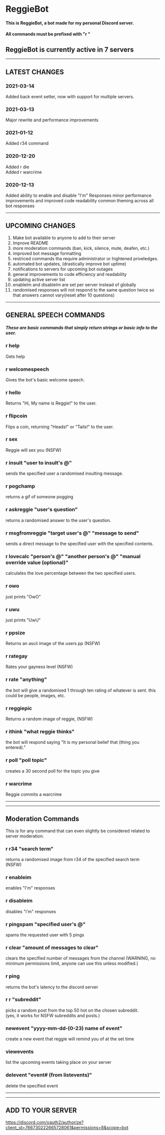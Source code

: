 # ReggieBot

#### This is ReggieBot, a bot made for my personal Discord server. 
#### All commands must be prefixed with "r " 

## ReggieBot is currently active in 7 servers
___

## LATEST CHANGES

### 2021-03-14
Added back event setter, now with support for multiple servers.

### 2021-03-13
Major rewrite and performance improvements

### 2021-01-12  
Added r34 command

### 2020-12-20
Added r die  
Added r warcrime  

### 2020-12-13
Added ability to enable and disable "I'm" Responses
minor performance improvements and improved code readability
common theming across all bot responses

___
## UPCOMING CHANGES
1. Make bot available to anyone to add to their server
2. Improve README
3. more moderation commands (ban, kick, silence, mute, deafen, etc.)
4. improved bot message formatting
5. restriced commands tha require administrator or hightened priveledges.
6. automated bot updates, (drastically improve bot uptime)
7. notifications to servers for upcoming bot outages
8. general improvements to code efficiency and readability
9. updating active server list
10. enableIm and disableIm are set per server instead of globally
11. randomised responses will not respond to the same question twice so that answers cannot vary(reset after 10 questions)
___

## GENERAL SPEECH COMMANDS
##### These are basic commands that simply return strings or basic info to the user.  

### r help
Gets help

### r welcomespeech
Gives the bot's basic welcome speech.

### r hello
Returns "Hi, My name is Reggie!" to the user.

### r flipcoin
Flips a coin, returning "Heads!" or "Tails!" to the user.

### r sex
Reggie will sex you (NSFW)

### r insult "user to insult's @"
sends the specified user a randomised insulting message.

### r pogchamp
returns a gif of someone pogging

### r askreggie "user's question"
returns a randomised answer to the user's question.

### r msgfromreggie "target user's @" "message to send"
sends a direct message to the specified user with the specified contents.

### r lovecalc "person's @" "another person's @" "manual override value (optional)"
calculates the love percentage between the two specified users.

### r owo
just prints "OwO"

### r uwu
just prints "UwU"

### r ppsize
Returns an ascii image of the users pp (NSFW)

### r rategay
Rates your gayness level (NSFW)

### r rate "anything"
the bot will give a randomised 1 through ten rating of whatever is sent. this could be people, images, etc.

### r reggiepic
Returns a random image of reggie, (NSFW)

### r ithink "what reggie thinks"
the bot will respond saying "It is my personal belief that (thing you entered)."  

### r poll "poll topic"
creates a 30 second poll for the topic you give

### r warcrime
Reggie commits a warcrime
___
___

## Moderation Commands
This is for any command that can even slightly be considered related to server moderation.

### r r34 "search term"  
returns a randomised image from r34 of the specified search term  
(NSFW)

### r enableim
enables "I'm" responses

### r disableim
disables "i'm" responses

### r pingspam "specified user's @"
spams the requested user with 5 pings

### r clear "amount of messages to clear"
clears the specified number of messages from the channel
(WARNING, no minimum permissions limit, anyone can use this unless modified.)

### r ping
returns the bot's latency to the discord server

### r r "subreddit"
picks a random post from the top 50 hot on the chosen subreddit.  
(yes, it works for NSFW subreddits and posts.)

### newevent "yyyy-mm-dd-(0-23) name of event" 
create a new event that reggie will remind you of at the set time

### viewevents 
list the upcoming events taking place on your server

### delevent "event# (from listevents)" 
delete the specified event

___
___
## ADD TO YOUR SERVER
https://discord.com/oauth2/authorize?client_id=766730222665728061&permissions=8&scope=bot 